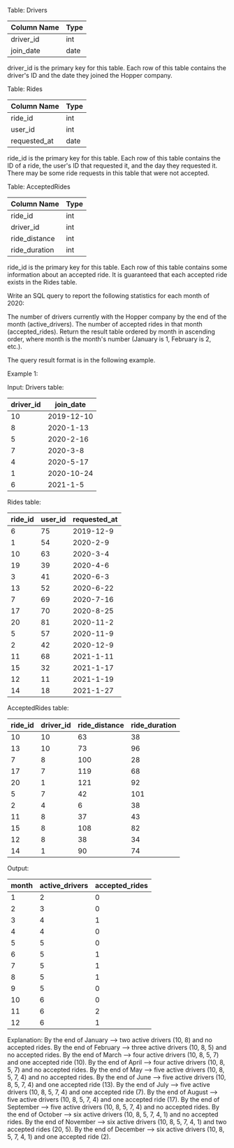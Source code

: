 ﻿
Table: Drivers

| Column Name | Type    |
|-------------|---------|
| driver_id   | int     |
| join_date   | date    |

driver_id is the primary key for this table.
Each row of this table contains the driver's ID and the date they joined the Hopper company.
 

Table: Rides


| Column Name  | Type    |
|--------------|---------|
| ride_id      | int     |
| user_id      | int     |
| requested_at | date    |

ride_id is the primary key for this table.
Each row of this table contains the ID of a ride, the user's ID that requested it, and the day they requested it.
There may be some ride requests in this table that were not accepted.
 

Table: AcceptedRides


| Column Name   | Type    |
|---------------|---------|
| ride_id       | int     |
| driver_id     | int     |
| ride_distance | int     |
| ride_duration | int     |

ride_id is the primary key for this table.
Each row of this table contains some information about an accepted ride.
It is guaranteed that each accepted ride exists in the Rides table.
 

Write an SQL query to report the following statistics for each month of 2020:

The number of drivers currently with the Hopper company by the end of the month (active_drivers).
The number of accepted rides in that month (accepted_rides).
Return the result table ordered by month in ascending order, where month is the month's number (January is 1, February is 2, etc.).

The query result format is in the following example.

 

Example 1:

Input: 
Drivers table:

| driver_id | join_date  |
|-----------|------------|
| 10        | 2019-12-10 |
| 8         | 2020-1-13  |
| 5         | 2020-2-16  |
| 7         | 2020-3-8   |
| 4         | 2020-5-17  |
| 1         | 2020-10-24 |
| 6         | 2021-1-5   |

Rides table:

| ride_id | user_id | requested_at |
|---------|---------|--------------|
| 6       | 75      | 2019-12-9    |
| 1       | 54      | 2020-2-9     |
| 10      | 63      | 2020-3-4     |
| 19      | 39      | 2020-4-6     |
| 3       | 41      | 2020-6-3     |
| 13      | 52      | 2020-6-22    |
| 7       | 69      | 2020-7-16    |
| 17      | 70      | 2020-8-25    |
| 20      | 81      | 2020-11-2    |
| 5       | 57      | 2020-11-9    |
| 2       | 42      | 2020-12-9    |
| 11      | 68      | 2021-1-11    |
| 15      | 32      | 2021-1-17    |
| 12      | 11      | 2021-1-19    |
| 14      | 18      | 2021-1-27    |

AcceptedRides table:

| ride_id | driver_id | ride_distance | ride_duration |
|---------|-----------|---------------|---------------|
| 10      | 10        | 63            | 38            |
| 13      | 10        | 73            | 96            |
| 7       | 8         | 100           | 28            |
| 17      | 7         | 119           | 68            |
| 20      | 1         | 121           | 92            |
| 5       | 7         | 42            | 101           |
| 2       | 4         | 6             | 38            |
| 11      | 8         | 37            | 43            |
| 15      | 8         | 108           | 82            |
| 12      | 8         | 38            | 34            |
| 14      | 1         | 90            | 74            |

Output: 

| month | active_drivers | accepted_rides |
|-------|----------------|----------------|
| 1     | 2              | 0              |
| 2     | 3              | 0              |
| 3     | 4              | 1              |
| 4     | 4              | 0              |
| 5     | 5              | 0              |
| 6     | 5              | 1              |
| 7     | 5              | 1              |
| 8     | 5              | 1              |
| 9     | 5              | 0              |
| 10    | 6              | 0              |
| 11    | 6              | 2              |
| 12    | 6              | 1              |

Explanation: 
By the end of January --> two active drivers (10, 8) and no accepted rides.
By the end of February --> three active drivers (10, 8, 5) and no accepted rides.
By the end of March --> four active drivers (10, 8, 5, 7) and one accepted ride (10).
By the end of April --> four active drivers (10, 8, 5, 7) and no accepted rides.
By the end of May --> five active drivers (10, 8, 5, 7, 4) and no accepted rides.
By the end of June --> five active drivers (10, 8, 5, 7, 4) and one accepted ride (13).
By the end of July --> five active drivers (10, 8, 5, 7, 4) and one accepted ride (7).
By the end of August --> five active drivers (10, 8, 5, 7, 4) and one accepted ride (17).
By the end of September --> five active drivers (10, 8, 5, 7, 4) and no accepted rides.
By the end of October --> six active drivers (10, 8, 5, 7, 4, 1) and no accepted rides.
By the end of November --> six active drivers (10, 8, 5, 7, 4, 1) and two accepted rides (20, 5).
By the end of December --> six active drivers (10, 8, 5, 7, 4, 1) and one accepted ride (2).

